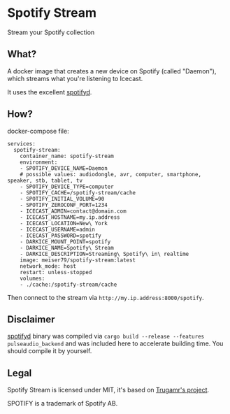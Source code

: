 # Spotify Stream

Stream your Spotify collection

## What?

A docker image that creates a new device on Spotify (called "Daemon"), which streams what you're listening to Icecast.

It uses the excellent [spotifyd](https://github.com/Spotifyd/spotifyd).

## How?

docker-compose file:
```
services:
  spotify-stream:
    container_name: spotify-stream
    environment:
    - SPOTIFY_DEVICE_NAME=Daemon
    # possible values: audiodongle, avr, computer, smartphone, speaker, stb, tablet, tv
    - SPOTIFY_DEVICE_TYPE=computer
    - SPOTIFY_CACHE=/spotify-stream/cache
    - SPOTIFY_INITIAL_VOLUME=90
    - SPOTIFY_ZEROCONF_PORT=1234
    - ICECAST_ADMIN=contact@domain.com
    - ICECAST_HOSTNAME=my.ip.address
    - ICECAST_LOCATION=New\ York
    - ICECAST_USERNAME=admin
    - ICECAST_PASSWORD=spotify
    - DARKICE_MOUNT_POINT=spotify
    - DARKICE_NAME=Spotify\ Stream
    - DARKICE_DESCRIPTION=Streaming\ Spotify\ in\ realtime
    image: meiser79/spotify-stream:latest
    network_mode: host
    restart: unless-stopped
    volumes:
    - ./cache:/spotify-stream/cache
```

Then connect to the stream via `http://my.ip.address:8000/spotify`.

## Disclaimer

[spotifyd](https://github.com/Spotifyd/spotifyd) binary was compiled via `cargo build --release --features pulseaudio_backend` and was included here to accelerate building time. You should compile it by yourself.

## Legal
Spotify Stream is licensed under MIT, it's based on [Trugamr's project](https://github.com/Trugamr/spotify-stream).

SPOTIFY is a trademark of Spotify AB.
